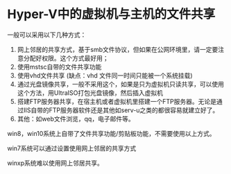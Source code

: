# Hyper-V中的虚拟机与主机的文件共享

一般可以采用以下几种方式：
1. 网上邻居的共享方式，基于smb文件协议，但如果在公网环境里，请一定要注意分配好权限。这个方式最好用；
2. 使用mstsc自带的文件共享功能
3. 使用vhd文件共享 (缺点：vhd 文件同一时间只能被一个系统挂载)
4. 通过光盘镜像共享，一般不采用这个，如果是只为虚拟机只读共享，可以使用这个方法，用UltraISO打包光盘镜像，然后插入虚拟机
5. 搭建FTP服务器共享，在宿主机或者虚拟机里搭建一个FTP服务器。无论是通过IIS自带的FTP服务器软件还是其他如serv-u之类的都很容易就建立好了。
6. 其他：如web文件浏览，qq，电子邮件等。

win8，win10系统上自带了文件共享功能/剪贴板功能，不需要使用以上方式。

win7系统可以通过设置使用网上邻居的共享方式

winxp系统难以使用网上邻居共享。
